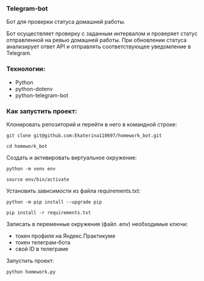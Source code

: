 ### Telegram-bot

Бот для проверки статуса домашней работы.

Бот осуществляет проверку с заданным интервалом и проверяет статус отправленной на ревью домашней работы.
При обновлении статуса анализирует ответ API и отправлять соответствующее уведомление в Telegram.

### Технологии:
- Python
- python-dotenv 
- python-telegram-bot 

### Как запустить проект:

Клонировать репозиторий и перейти в него в командной строке:

```
git clone git@github.com:Ekaterina110697/homework_bot.git
```

```
cd homework_bot
```

Cоздать и активировать виртуальное окружение:

```
python -m venv env
```

```
source env/bin/activate
```

Установить зависимости из файла requirements.txt:

```
python -m pip install --upgrade pip
```

```
pip install -r requirements.txt
```

Записать в переменные окружения (файл .env) необходимые ключи:
- токен профиля на Яндекс.Практикуме
- токен телеграм-бота
- свой ID в телеграме


Запустить проект:

```
python homework.py
```
